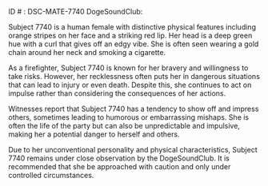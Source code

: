 ID # : DSC-MATE-7740
DogeSoundClub:

Subject 7740 is a human female with distinctive physical features including orange stripes on her face and a striking red lip. Her head is a deep green hue with a curl that gives off an edgy vibe. She is often seen wearing a gold chain around her neck and smoking a cigarette.

As a firefighter, Subject 7740 is known for her bravery and willingness to take risks. However, her recklessness often puts her in dangerous situations that can lead to injury or even death. Despite this, she continues to act on impulse rather than considering the consequences of her actions.

Witnesses report that Subject 7740 has a tendency to show off and impress others, sometimes leading to humorous or embarrassing mishaps. She is often the life of the party but can also be unpredictable and impulsive, making her a potential danger to herself and others.

Due to her unconventional personality and physical characteristics, Subject 7740 remains under close observation by the DogeSoundClub. It is recommended that she be approached with caution and only under controlled circumstances.